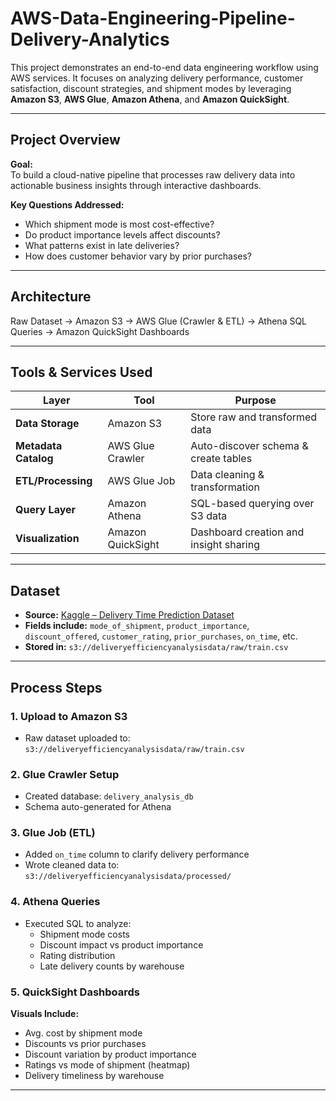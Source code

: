 # AWS-Data-Engineering-Pipeline-Delivery-Analytics

This project demonstrates an end-to-end data engineering workflow using AWS services. It focuses on analyzing delivery performance, customer satisfaction, discount strategies, and shipment modes by leveraging **Amazon S3**, **AWS Glue**, **Amazon Athena**, and **Amazon QuickSight**.

---

## **Project Overview**

**Goal:**  
To build a cloud-native pipeline that processes raw delivery data into actionable business insights through interactive dashboards.

**Key Questions Addressed:**
- Which shipment mode is most cost-effective?
- Do product importance levels affect discounts?
- What patterns exist in late deliveries?
- How does customer behavior vary by prior purchases?

---

## **Architecture**
Raw Dataset → Amazon S3 → AWS Glue (Crawler & ETL) → Athena SQL Queries → Amazon QuickSight Dashboards

----

##  **Tools & Services Used**

| **Layer**             | **Tool**              | **Purpose**                                 |
|-----------------------|-----------------------|---------------------------------------------|
| **Data Storage**      | Amazon S3             | Store raw and transformed data              |
| **Metadata Catalog**  | AWS Glue Crawler      | Auto-discover schema & create tables        |
| **ETL/Processing**    | AWS Glue Job          | Data cleaning & transformation              |
| **Query Layer**       | Amazon Athena         | SQL-based querying over S3 data             |
| **Visualization**     | Amazon QuickSight     | Dashboard creation and insight sharing      |

---

## **Dataset**

- **Source:** [Kaggle – Delivery Time Prediction Dataset](https://www.kaggle.com/datasets/prachi13/customer-analytics)  
- **Fields include:** `mode_of_shipment`, `product_importance`, `discount_offered`, `customer_rating`, `prior_purchases`, `on_time`, etc.  
- **Stored in:** `s3://deliveryefficiencyanalysisdata/raw/train.csv`

---

## **Process Steps**

### **1. Upload to Amazon S3**
- Raw dataset uploaded to:  
  `s3://deliveryefficiencyanalysisdata/raw/train.csv`

### **2. Glue Crawler Setup**
- Created database: `delivery_analysis_db`  
- Schema auto-generated for Athena

### **3. Glue Job (ETL)**
- Added `on_time` column to clarify delivery performance  
- Wrote cleaned data to:  
  `s3://deliveryefficiencyanalysisdata/processed/`

### **4. Athena Queries**
- Executed SQL to analyze:
  - Shipment mode costs
  - Discount impact vs product importance
  - Rating distribution
  - Late delivery counts by warehouse

### **5. QuickSight Dashboards**
**Visuals Include:**
- Avg. cost by shipment mode  
- Discounts vs prior purchases  
- Discount variation by product importance  
- Ratings vs mode of shipment (heatmap)  
- Delivery timeliness by warehouse  

---

